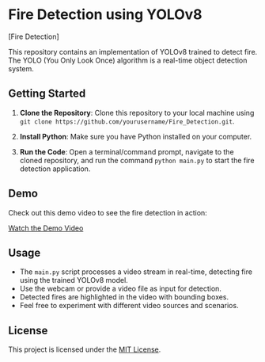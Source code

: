 # Fire Detection using YOLOv8

[Fire Detection]

This repository contains an implementation of YOLOv8 trained to detect fire. The YOLO (You Only Look Once) algorithm is a real-time object detection system.

## Getting Started

1. **Clone the Repository**: Clone this repository to your local machine using `git clone https://github.com/yourusername/Fire_Detection.git`.

2. **Install Python**: Make sure you have Python installed on your computer.

3. **Run the Code**: Open a terminal/command prompt, navigate to the cloned repository, and run the command `python main.py` to start the fire detection application.

## Demo

Check out this demo video to see the fire detection in action:

[Watch the Demo Video](https://youtube.com/shorts/RobJMNTdx6E?feature=share)

## Usage

- The `main.py` script processes a video stream in real-time, detecting fire using the trained YOLOv8 model.
- Use the webcam or provide a video file as input for detection.
- Detected fires are highlighted in the video with bounding boxes.
- Feel free to experiment with different video sources and scenarios.


## License

This project is licensed under the [MIT License](LICENSE).
